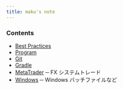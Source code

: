 ```yaml
---
title: maku's note
---
```


### Contents
* [Best Practices](/bestpractice/)
* [Program](/program/)
* [Git](/git/)
* [Gradle](/gradle/)
* [MetaTrader](/mt/) ─ FX システムトレード
* [Windows](/windows/) ─ Windows バッチファイルなど
